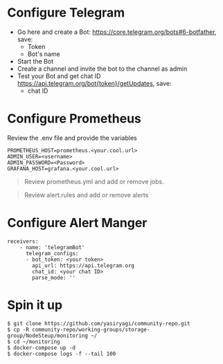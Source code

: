 # Configure Telegram
* Go here and create a Bot: https://core.telegram.org/bots#6-botfather, save:
  - Token
  - Bot's name
* Start the Bot
* Create a channel and invite the bot to the channel as admin
* Test your Bot and get chat ID https://api.telegram.org/bot{token}/getUpdates, save:
  - chat ID

# Configure Prometheus
Review the .env file and provide the variables
```
PROMETHEUS_HOST=prometheus.<your.cool.url>
ADMIN_USER=<username>
ADMIN_PASSWORD=<Password>
GRAFANA_HOST=grafana.<your.cool.url>
```

> Review prometheus.yml and add or remove jobs.

> Review alert.rules and add or remove alerts

# Configure Alert Manger

```
receivers:
    - name: 'telegramBot'
      telegram_configs:
      - bot_token: <your token>
        api_url: https://api.telegram.org
        chat_id: <your chat ID>
        parse_mode: ''
```
# Spin it up
```
$ git clone https://github.com/yasiryagi/community-repo.git
$ cp -R community-repo/working-groups/storage-group/NodeSteup/monitoring ~/
$ cd ~/monitoring
$ docker-compose up -d
$ docker-compose logs -f --tail 100
```

